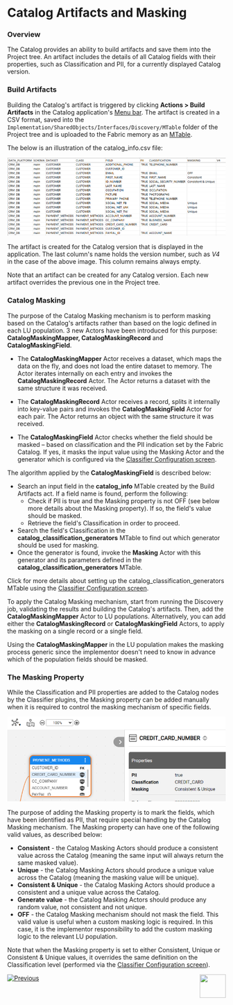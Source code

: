 <web>

# Catalog Artifacts and Masking

### Overview

The Catalog provides an ability to build artifacts and save them into the Project tree. An artifact includes the details of all Catalog fields with their properties, such as Classification and PII, for a currently displayed Catalog version. 

### Build Artifacts

Building the Catalog's artifact is triggered by clicking **Actions > Build Artifacts** in the Catalog application's [Menu bar](05_catalog_app.md#menu-bar). The artifact is created in a CSV format, saved into the ```Implementation/SharedObjects/Interfaces/Discovery/MTable``` folder of the Project tree and is uploaded to the Fabric memory as an [MTable](/articles/09_translations/06_mtables_overview.md).

The below is an illustration of the catalog_info.csv file:

<img src="images/catalog_info_mtable.png" style="zoom:75%;" />

The artifact is created for the Catalog version that is displayed in the application. The last column's name holds the version number, such as *V4* in the case of the above image. This column remains always empty.

Note that an artifact can be created for any Catalog version. Each new artifact overrides the previous one in the Project tree.

### Catalog Masking

The purpose of the Catalog Masking mechanism is to perform masking based on the Catalog's artifacts rather than based on the logic defined in each LU population. 3 new Actors have been introduced for this purpose: **CatalogMaskingMapper, CatalogMaskingRecord** and **CatalogMaskingField**.

* The **CatalogMaskingMapper** Actor receives a dataset, which maps the data on the fly, and does not load the entire dataset to memory. The Actor iterates internally on each entry and invokes the **CatalogMaskingRecord** Actor. The Actor returns a dataset with the same structure it was received.

* The **CatalogMaskingRecord** Actor receives a record, splits it internally into key-value pairs and invokes the **CatalogMaskingField** Actor for each pair. The Actor returns an object with the same structure it was received.

* The **CatalogMaskingField** Actor checks whether the field should be masked – based on classification and the PII indication set by the Fabric Catalog. If yes, it masks the input value using the Masking Actor and the generator which is configured via the [Classifier Configuration screen](05_catalog_app.md#classifier-configuration). 

The algorithm applied by the **CatalogMaskingField** is described below:

* Search an input field in the **catalog_info** MTable created by the Build Artifacts act. If a field name is found, perform the following:
  * Check if PII is true and the Masking property is not OFF (see below more details about the Masking property). If so, the field's value should be masked. 
  * Retrieve the field's Classification in order to proceed.
* Search the field's Classification in the **catalog_classification_generators** MTable to find out which generator should be used for masking.
* Once the generator is found, invoke the **Masking** Actor with this generator and its parameters defined in the **catalog_classification_generators** MTable.

Click for more details about setting up the catalog_classification_generators MTable using the [Classifier Configuration screen](05_catalog_app.md#classifier-configuration).

To apply the Catalog Masking mechanism, start from running the Discovery job, validating the results and building the Catalog's artifacts. Then, add the **CatalogMaskingMapper** Actor to LU populations. Alternatively, you can add either the **CatalogMaskingRecord** or **CatalogMaskingField** Actors, to apply the masking on a single record or a single field. 

Using the **CatalogMaskingMapper** in the LU population makes the masking process generic since the implementor doesn't need to know in advance which of the population fields should be masked. 

### The Masking Property

While the Classification and PII properties are added to the Catalog nodes by the Classifier plugins, the Masking property can be added manually when it is required to control the masking mechanism of specific fields. 

<img src="images/masking_prop.png" style="zoom:80%;" />

The purpose of adding the Masking property is to mark the fields, which have been identified as PII, that require special handling by the Catalog Masking mechanism. The Masking property can have one of the following valid values, as described below: 

* **Consistent** - the Catalog Masking Actors should produce a consistent value across the Catalog (meaning the same input will always return the same masked value).
* **Unique** - the Catalog Masking Actors should produce a unique value across the Catalog (meaning the masking value will be unique).
* **Consistent & Unique** - the Catalog Masking Actors should produce a consistent and a unique value across the Catalog.
* **Generate value** - the Catalog Masking Actors should produce any random value, not consistent and not unique. 
* **OFF** - the Catalog Masking mechanism should not mask the field. This valid value is useful when a custom masking logic is required. In this case, it is the implementor responsibility to add the custom masking logic to the relevant LU population.

Note that when the Masking property is set to either Consistent, Unique or Consistent & Unique values, it overrides the same definition on the Classification level (performed via the [Classifier Configuration screen](05_catalog_app.md#classifier-configuration)).



[![Previous](/articles/images/Previous.png)](08_search_catalog.md)[<img align="right" width="60" height="54" src="/articles/images/Next.png">](10_catalog_APIs.md) 

</web>





